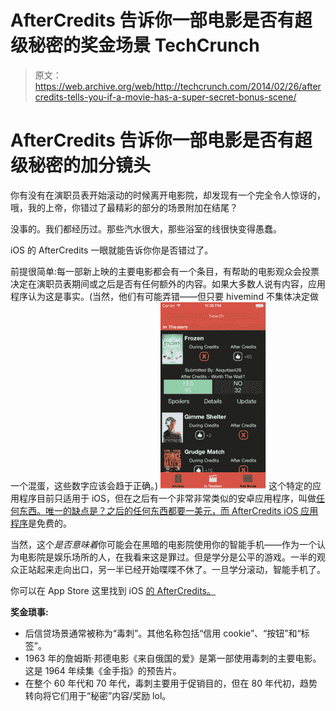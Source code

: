 # AfterCredits 告诉你一部电影是否有超级秘密的奖金场景 TechCrunch

> 原文：<https://web.archive.org/web/http://techcrunch.com/2014/02/26/aftercredits-tells-you-if-a-movie-has-a-super-secret-bonus-scene/>

# AfterCredits 告诉你一部电影是否有超级秘密的加分镜头

你有没有在演职员表开始滚动的时候离开电影院，却发现有一个完全令人惊讶的，哦，我的上帝，你错过了最精彩的部分的场景附加在结尾？

没事的。我们都经历过。那些汽水很大，那些浴室的线很快变得愚蠢。

iOS 的 AfterCredits 一眼就能告诉你你是否错过了。

前提很简单:每一部新上映的主要电影都会有一个条目，有帮助的电影观众会投票决定在演职员表期间或之后是否有任何额外的内容。如果大多数人说有内容，应用程序认为这是事实。(当然，他们有可能弄错——但只要 hivemind 不集体决定做一个混蛋，这些数字应该会趋于正确。)
![aftercreds](img/b56b1541512f4f092a84408ab538ebe0.png)
这个特定的应用程序目前只适用于 iOS，但在之后有一个非常非常类似的安卓应用程序，叫做[任何东西。唯一的缺点是？之后的任何东西都要一美元，而 AfterCredits iOS 应用程序](//web.archive.org/web/20230131142217/http://play.google.com/store/apps/details?id=com.anythingafter.moviecredits&hl=en)是免费的。

当然，这个*是否意味着*你可能会在黑暗的电影院使用你的智能手机——作为一个认为电影院是娱乐场所的人，在我看来这是罪过。但是学分是公平的游戏。一半的观众正站起来走向出口，另一半已经开始喋喋不休了。一旦学分滚动，智能手机了。

你可以在 App Store 这里找到 iOS [的 AfterCredits。](//web.archive.org/web/20230131142217/http://itunes.apple.com/us/app/after-credits/id526312638?mt=8)

**奖金琐事:**

*   后信贷场景通常被称为“毒刺”。其他名称包括“信用 cookie”、“按钮”和“标签”。
*   1963 年的詹姆斯·邦德电影《来自俄国的爱》是第一部使用毒刺的主要电影。这是 1964 年续集《金手指》的预告片。
*   在整个 60 年代和 70 年代，毒刺主要用于促销目的，但在 80 年代初，趋势转向将它们用于“秘密”内容/奖励 lol。
